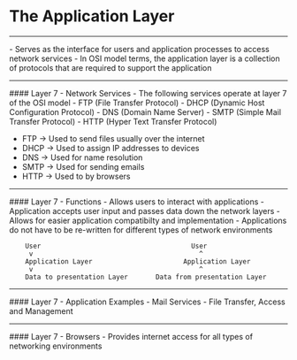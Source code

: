 # The Application Layer
<hr>
- Serves as the interface for users and application processes to access network services 
	- In OSI model terms, the application layer is a collection of protocols that are required to support the application

<hr>
#### Layer 7 - Network Services
- The following services operate at layer 7 of the OSI model
	- FTP (File Transfer Protocol)
	- DHCP (Dynamic Host Configuration Protocol)
	- DNS (Domain Name Server)
	- SMTP (Simple Mail Transfer Protocol)
	- HTTP (Hyper Text Transfer Protocol)

- FTP -> Used to send files usually over the internet
- DHCP -> Used to assign IP addresses to devices
- DNS -> Used for name resolution
- SMTP -> Used for sending emails
- HTTP -> Used to by browsers

<hr>
#### Layer 7 - Functions
- Allows users to interact with applications
	- Application accepts user input and passes data down the network layers
	- Allows for easier application compatibilty and implementation
	- Applications do not have to be re-written for different types of network environments

```
	User                                      User    
	 v                                          ^
	Application Layer                       Application Layer
	 v                                          ^
	Data to presentation Layer       Data from presentation Layer
```

<hr>
#### Layer 7 - Application Examples
- Mail Services
- File Transfer, Access and Management

<hr>
#### Layer 7 - Browsers
- Provides internet access for all types of networking environments